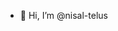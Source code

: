 - 👋 Hi, I’m @nisal-telus

<!---
nisal-telus/nisal-telus is a ✨ special ✨ repository because its `README.md` (this file) appears on your GitHub profile.
You can click the Preview link to take a look at your changes.
--->
